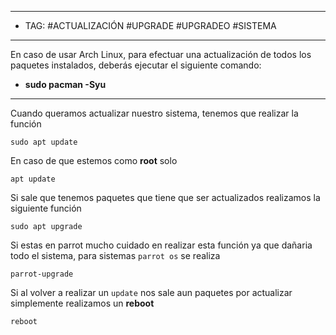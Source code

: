 
----
- TAG: #ACTUALIZACIÓN #UPGRADE #UPGRADEO #SISTEMA 
-----
En caso de usar Arch Linux, para efectuar una actualización de todos los paquetes instalados, deberás ejecutar el siguiente comando:

- **sudo pacman -Syu**
----

Cuando queramos actualizar nuestro sistema, tenemos que realizar la función 
```
sudo apt update
```
En caso de que estemos como **root** solo 
```
apt update
```

Si sale que tenemos paquetes que tiene que ser actualizados realizamos la siguiente función 
```
sudo apt upgrade
```
Si estas en parrot mucho cuidado en realizar esta función ya que dañaria todo el sistema, para sistemas `parrot os` se realiza 
```
parrot-upgrade
```

Si al volver a realizar un `update` nos sale aun paquetes por actualizar simplemente realizamos un **reboot**
```
reboot
```
 